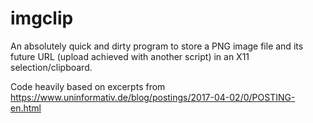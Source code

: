 imgclip
=======

An absolutely quick and dirty program to store a PNG image file and
its future URL (upload achieved with another script) in an X11
selection/clipboard.

Code heavily based on excerpts from
https://www.uninformativ.de/blog/postings/2017-04-02/0/POSTING-en.html
